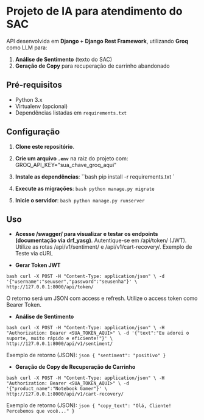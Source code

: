 # Projeto de IA para atendimento do SAC

API desenvolvida em **Django + Django Rest Framework**, utilizando **Groq** como LLM para:
1. **Análise de Sentimento** (texto do SAC)
2. **Geração de Copy** para recuperação de carrinho abandonado

## Pré-requisitos

- Python 3.x
- Virtualenv (opcional)
- Dependências listadas em `requirements.txt`

## Configuração

1. **Clone este repositório**.
2. **Crie um arquivo `.env`** na raiz do projeto com:
GROQ_API_KEY="sua_chave_groq_aqui"

3. **Instale as dependências**:
``bash
pip install -r requirements.txt
`
4. **Execute as migrações**:
``bash
python manage.py migrate
``
5. **Inicie o servidor**:
``bash
python manage.py runserver
``

## Uso

- **Acesse /swagger/ para visualizar e testar os endpoints (documentação via drf_yasg)**.
Autentique-se em /api/token/ (JWT).
Utilize as rotas /api/v1/sentiment/ e /api/v1/cart-recovery/.
Exemplo de Teste via cURL


- **Gerar Token JWT**

``bash
curl -X POST -H "Content-Type: application/json" \
-d '{"username":"seuuser","password":"seusenha"}' \
http://127.0.0.1:8000/api/token/
``

O retorno será um JSON com access e refresh. Utilize o access token como Bearer Token.

- **Análise de Sentimento**

``bash
curl -X POST -H "Content-Type: application/json" \
-H "Authorization: Bearer <SUA_TOKEN_AQUI>" \
-d '{"text":"Eu adorei o suporte, muito rápido e eficiente!"}' \
http://127.0.0.1:8000/api/v1/sentiment/
``

Exemplo de retorno (JSON):
``json
{
  "sentiment": "positivo"
}
``

- **Geração de Copy de Recuperação de Carrinho**

``bash
curl -X POST -H "Content-Type: application/json" \
-H "Authorization: Bearer <SUA_TOKEN_AQUI>" \
-d '{"product_name":"Notebook Gamer"}' \
http://127.0.0.1:8000/api/v1/cart-recovery/
``

Exemplo de retorno (JSON):
``json
{
  "copy_text": "Olá, Cliente! Percebemos que você..."
}
``

